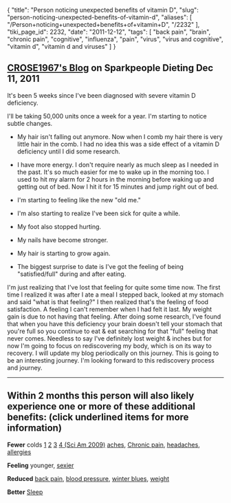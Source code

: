 {
    "title": "Person noticing unexpected benefits of vitamin D",
    "slug": "person-noticing-unexpected-benefits-of-vitamin-d",
    "aliases": [
        "/Person+noticing+unexpected+benefits+of+vitamin+D",
        "/2232"
    ],
    "tiki_page_id": 2232,
    "date": "2011-12-12",
    "tags": [
        "back pain",
        "brain",
        "chronic pain",
        "cognitive",
        "influenza",
        "pain",
        "virus",
        "virus and cognitive",
        "vitamin d",
        "vitamin d and viruses"
    ]
}


## [CROSE1967's Blog](http://www.sparkpeople.com/mypage_public_journal_individual.asp?blog_id=4621117) on Sparkpeople Dieting Dec 11, 2011

It's been 5 weeks since I've been diagnosed with severe vitamin D deficiency. 

I'll be taking 50,000 units once a week for a year. I'm starting to notice subtle changes.

* My hair isn't falling out anymore. Now when I comb my hair there is very little hair in the comb. I had no idea this was a side effect of a vitamin D deficiency until I did some research. 

* I have more energy. I don't require nearly as much sleep as I needed in the past. It's so much easier for me to wake up in the morning too. I used to hit my alarm for 2 hours in the morning before waking up and getting out of bed. Now I hit it for 15 minutes and jump right out of bed.

* I'm starting to feeling like the new "old me."

* I'm also starting to realize I've been sick for quite a while. 

* My foot also stopped hurting. 

* My nails have become stronger. 

* My hair is starting to grow again. 

* The biggest surprise to date is I've got the feeling of being "satisfied/full" during and after eating.

I'm just realizing that I've lost that feeling for quite some time now. The first time I realized it was after I ate a meal I stepped back, looked at my stomach and said "what is that feeling?" I then realized that's the feeling of food satisfaction. A feeling I can't remember when I had felt it last. My weight gain is due to not having that feeling. After doing some research, I've found that when you have this deficiency your brain doesn't tell your stomach that you're full so you continue to eat & eat searching for that "full" feeling that never comes. Needless to say I've definitely lost weight & inches but for now I'm going to focus on rediscovering my body, which is on its way to recovery. I will update my blog periodically on this journey. This is going to be an interesting journey. I'm looking forward to this rediscovery process and journey. 

- - - - - - - 

## Within 2 months this person will also likely experience one or more of these additional benefits: (click underlined items for more information)

 **Fewer** colds [1](/tags/1.html) [2](/tags/2.html) [3](http://www.easy-immune-health.com/Vitamin-D-for-Cold-and-Flu-Symptoms.html#axzz162ShRe1S) [4 (Sci Am 2009)](https://www.VitaminDWiki.com/tiki-download_file.php?fileId=2013) [aches](/tags/aches.html), [Chronic pain](https://www.VitaminDWiki.com/tiki-browse_categories.php?parentId=20&sort_mode=created_desc), [headaches](https://www.VitaminDWiki.com/tiki-browse_categories.php?parentId=62&sort_mode=created_desc), [allergies](/tags/allergies.html)

 **Feeling**   younger, [sexier](https://www.VitaminDWiki.com/tiki-browse_categories.php?parentId=65&sort_mode=created_desc)

 **Reduced**   [back pain](/posts/back-pain), [blood pressure](/tags/blood-pressure.html), [winter blues](https://www.VitaminDWiki.com/tiki-browse_categories.php?parentId=48&sort_mode=created_desc), [weight](/tags/weight.html)

 **Better**  [Sleep](/tags/sleep.html)
